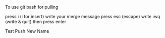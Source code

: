 To use git bash for pulling

press i (i for insert)
write your merge message
press esc (escape)
write :wq (write & quit)
then press enter

Test Push New Name